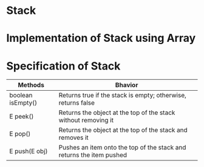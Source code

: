 # Stack
# Implementation of Stack using Array
# Specification of Stack
  Methods          | Bhavior
--------           |  ---------------
boolean isEmpty()  | Returns true if the stack is empty; otherwise, returns false
E peek()           | Returns the object at the top of the stack without removing it
E pop()            | Returns the object at the top of the stack and removes it
E push(E obj)      | Pushes an item onto the top of the stack and returns the item pushed
 
                             
                  
                           
                             
                       
